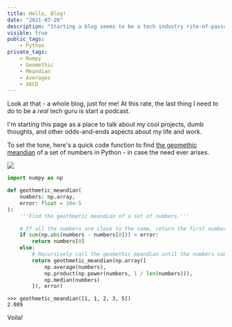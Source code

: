 ```yaml
---
title: Hello, Blog!
date: "2021-07-28"
description: "Starting a blog seems to be a tech industry rite-of-passage, so lets start it off light and fun with finding the geothetic meandian!"
visible: true
public_tags:
    - Python
private_tags:
    - Numpy
    - Geomethic
    - Meandian
    - Averages
    - XKCD
---
```


Look at that - a whole blog, just for me! At this rate, the last thing I need to do to be a *real* tech guru is start a podcast.

I'm starting this page as a place to talk about my cool projects, dumb thoughts, and other odds-and-ends aspects about my life and work.

To set the tone, here's a quick code function to find [the geomethic meandian](https://xkcd.com/2435/) of a set of numbers in Python - in case the need ever arises.

![](https://imgs.xkcd.com/comics/geothmetic_meandian.png)

```py
import numpy as np

def geothmetic_meandian(
    numbers: np.array,
    error: float = 10e-5
):
    '''Find the geothmetic meandian of a set of numbers.'''

    # If all the numbers are close to the same, return the first number
    if sum(np.abs(numbers - numbers[0])) < error:
        return numbers[0]
    else:
        # Recursively call the geomethic meandian until the numbers converge
        return geothmetic_meandian(np.array([
            np.average(numbers),
            np.product(np.power(numbers, 1 / len(numbers))),
            np.median(numbers)
        ]), error)
```

```
>>> geothmetic_meandian([1, 1, 2, 3, 5])
2.089
```

Voila!